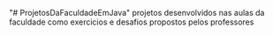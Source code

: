 "# ProjetosDaFaculdadeEmJava" 
projetos desenvolvidos nas aulas da faculdade como exercicios e desafios propostos pelos professores
